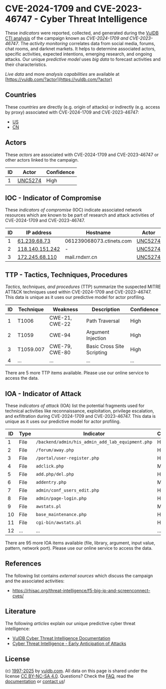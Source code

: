 # CVE-2024-1709 and CVE-2023-46747 - Cyber Threat Intelligence

These _indicators_ were reported, collected, and generated during the [VulDB CTI analysis](https://vuldb.com/?kb.cti) of the campaign known as _CVE-2024-1709 and CVE-2023-46747_. The _activity monitoring_ correlates data from social media, forums, chat rooms, and darknet markets. It helps to determine associated actors, specific activities, expected intentions, emerging research, and ongoing attacks. Our unique _predictive model_ uses _big data_ to forecast activities and their characteristics.

_Live data_ and more _analysis capabilities_ are available at [https://vuldb.com/?actor](https://vuldb.com/?actor)

## Countries

These _countries_ are directly (e.g. origin of attacks) or indirectly (e.g. access by proxy) associated with CVE-2024-1709 and CVE-2023-46747:

* [US](https://vuldb.com/?country.us)
* [CN](https://vuldb.com/?country.cn)

## Actors

These _actors_ are associated with CVE-2024-1709 and CVE-2023-46747 or other actors linked to the campaign.

ID | Actor | Confidence
-- | ----- | ----------
1 | [UNC5274](https://vuldb.com/?actor.unc5274) | High

## IOC - Indicator of Compromise

These _indicators of compromise_ (IOC) indicate associated network resources which are known to be part of research and attack activities of CVE-2024-1709 and CVE-2023-46747.

ID | IP address | Hostname | Actor | Confidence
-- | ---------- | -------- | ----- | ----------
1 | [61.239.68.73](https://vuldb.com/?ip.61.239.68.73) | 061239068073.ctinets.com | [UNC5274](https://vuldb.com/?actor.unc5274) | High
2 | [118.140.151.242](https://vuldb.com/?ip.118.140.151.242) | - | [UNC5274](https://vuldb.com/?actor.unc5274) | High
3 | [172.245.68.110](https://vuldb.com/?ip.172.245.68.110) | mail.rndxrr.cn | [UNC5274](https://vuldb.com/?actor.unc5274) | High

## TTP - Tactics, Techniques, Procedures

_Tactics, techniques, and procedures_ (TTP) summarize the suspected MITRE ATT&CK techniques used within CVE-2024-1709 and CVE-2023-46747. This data is unique as it uses our predictive model for actor profiling.

ID | Technique | Weakness | Description | Confidence
-- | --------- | -------- | ----------- | ----------
1 | T1006 | CWE-21, CWE-22 | Path Traversal | High
2 | T1059 | CWE-94 | Argument Injection | High
3 | T1059.007 | CWE-79, CWE-80 | Basic Cross Site Scripting | High
4 | ... | ... | ... | ...

There are 5 more TTP items available. Please use our online service to access the data.

## IOA - Indicator of Attack

These _indicators of attack_ (IOA) list the potential fragments used for technical activities like reconnaissance, exploitation, privilege escalation, and exfiltration during CVE-2024-1709 and CVE-2023-46747. This data is unique as it uses our predictive model for actor profiling.

ID | Type | Indicator | Confidence
-- | ---- | --------- | ----------
1 | File | `/backend/admin/his_admin_add_lab_equipment.php` | High
2 | File | `/forum/away.php` | High
3 | File | `/portal/user-register.php` | High
4 | File | `adclick.php` | Medium
5 | File | `add.php/del.php` | High
6 | File | `addentry.php` | Medium
7 | File | `admin/conf_users_edit.php` | High
8 | File | `admin/page-login.php` | High
9 | File | `awstats.pl` | Medium
10 | File | `base_maintenance.php` | High
11 | File | `cgi-bin/awstats.pl` | High
12 | ... | ... | ...

There are 95 more IOA items available (file, library, argument, input value, pattern, network port). Please use our online service to access the data.

## References

The following list contains _external sources_ which discuss the campaign and the associated activities:

* https://rhisac.org/threat-intelligence/f5-big-ip-and-screenconnect-cves/

## Literature

The following _articles_ explain our unique predictive cyber threat intelligence:

* [VulDB Cyber Threat Intelligence Documentation](https://vuldb.com/?kb.cti)
* [Cyber Threat Intelligence - Early Anticipation of Attacks](https://www.scip.ch/en/?labs.20201022)

## License

(c) [1997-2025](https://vuldb.com/?kb.changelog) by [vuldb.com](https://vuldb.com/?kb.about). All data on this page is shared under the license [CC BY-NC-SA 4.0](https://creativecommons.org/licenses/by-nc-sa/4.0/). Questions? Check the [FAQ](https://vuldb.com/?kb.faq), read the [documentation](https://vuldb.com/?kb) or [contact us](https://vuldb.com/?contact)!
